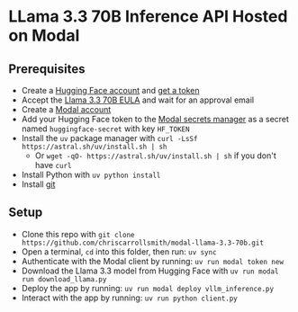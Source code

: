 # LLama 3.3 70B Inference API Hosted on Modal

## Prerequisites

- Create a [Hugging Face account](https://huggingface.co/) and [get a token](https://huggingface.co/settings/tokens)
- Accept the [Llama 3.3 70B EULA](https://huggingface.co/meta-llama/Llama-3.3-70B-Instruct) and wait for an approval email
- Create a [Modal account](https://modal.com/)
- Add your Hugging Face token to the [Modal secrets manager](https://modal.com/secrets/) as a secret named `huggingface-secret` with key `HF_TOKEN`
- Install the `uv` package manager with `curl -LsSf https://astral.sh/uv/install.sh | sh`
    - Or `wget -qO- https://astral.sh/uv/install.sh | sh` if you don't have `curl`
- Install Python with `uv python install`
- Install [git](https://git-scm.com/)

## Setup

- Clone this repo with `git clone https://github.com/chriscarrollsmith/modal-llama-3.3-70b.git`
- Open a terminal, `cd` into this folder, then run: `uv sync`
- Authenticate with the Modal client by running: `uv run modal token new`
- Download the Llama 3.3 model from Hugging Face with `uv run modal run download_llama.py`
- Deploy the app by running: `uv run modal deploy vllm_inference.py`
- Interact with the app by running: `uv run python client.py`

